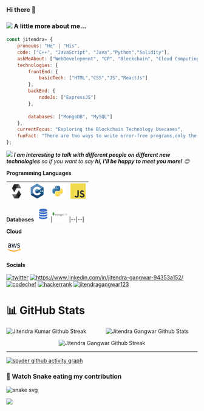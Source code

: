 ### Hi there 👋

### <img src="https://media.giphy.com/media/VgCDAzcKvsR6OM0uWg/giphy.gif" width="50"> A little more about me...  

```javascript
const jitendra= {
    pronouns: "He" | "His",
    code: ["C++", "JavaScript", "Java","Python","Solidity"],
    askMeAbout: ["WebDevelopment", "CP", "Blockchain", "Cloud Computing"],
    technologies: {
        frontEnd: {
            basicTech: ["HTML","CSS","JS","ReactJs"]
        },
        backEnd: {
            nodeJs: ["ExpressJS"]
        },
       
        databases: ["MongoDB", "MySQL"]
    },
    currentFocus: "Exploring the Blockchain Technology Usecases",
    funFact: "There are two ways to write error-free programs,only the third one works"
};
```
<img src="https://media.giphy.com/media/LnQjpWaON8nhr21vNW/giphy.gif" width="60"> <em><b>I am interesting to talk with different people on different new technologies</b> so if you want to say <b>hi, I'll be happy to meet you more!</b> 😊</em>

**Programming Languages**

<img title="solidity" alt="solidity" width="40px" src="https://raw.githubusercontent.com/github/explore/master/topics/solidity/solidity.png">|<img title="C++" alt="C++" width="40px" src="https://raw.githubusercontent.com/github/explore/master/topics/cpp/cpp.png">|<img title="Python" alt="Python" width="40px" src="https://raw.githubusercontent.com/github/explore/master/topics/python/python.png" />|<img alt="JS" title="JavaScript" width="40px" src="https://raw.githubusercontent.com/github/explore/master/topics/javascript/javascript.png">
|--|--|--|--|


**Databases**
<img title="SQL" alt="SQL" width="40px" src="https://raw.githubusercontent.com/github/explore/master/topics/sql/sql.png">|<img title="MongoDB" alt="MongoDB" width="40px" src="https://raw.githubusercontent.com/github/explore/master/topics/mongodb/mongodb.png">
|--|--|

**Cloud**

<img title="AWS" alt="AWS" width="40px" src="https://raw.githubusercontent.com/github/explore/master/topics/aws/aws.png">

**Socials**
<p align="left">
<a href="https://twitter.com/Jitendr25070341" target="blank"><img align="center" src="https://raw.githubusercontent.com/rahuldkjain/github-profile-readme-generator/master/src/images/icons/Social/twitter.svg" alt="twitter" height="30" width="40" /></a>
<a href="https://www.linkedin.com/in/jitendra-gangwar-94353a152/" target="blank"><img align="center" src="https://raw.githubusercontent.com/rahuldkjain/github-profile-readme-generator/master/src/images/icons/Social/linked-in-alt.svg" alt="https://www.linkedin.com/in/jitendra-gangwar-94353a152/" height="30" width="40" /></a>
<a href="https://www.codechef.com/users/jeetu_1234" target="blank"><img align="center" src="https://cdn.jsdelivr.net/npm/simple-icons@3.1.0/icons/codechef.svg" alt="codechef" height="30" width="40" /></a>
<a href="https://www.hackerrank.com/jacob_2498" target="blank"><img align="center" src="https://raw.githubusercontent.com/rahuldkjain/github-profile-readme-generator/master/src/images/icons/Social/hackerrank.svg" alt="hackerrank" height="30" width="40" /></a>
<a href="https://leetcode.com/gangwarjeetu_123/" target="blank"><img align="center" src="https://raw.githubusercontent.com/rahuldkjain/github-profile-readme-generator/master/src/images/icons/Social/leet-code.svg" alt="jitendragangwar123 " height="30" width="40" /></a>
</p>


# 📊 GitHub Stats

<img src="https://github-readme-stats.vercel.app/api/top-langs/?username=jitendragangwar123 &theme=dark&hide_border=false&include_all_commits=true&count_private=true&layout=compact" alt="Jitendra Gangwar Github Stats" width="48%" align="right" >
<img src="https://github-readme-stats.vercel.app/api?username=jitendragangwar123 &theme=dark&hide_border=false&include_all_commits=true&count_private=true" alt="Jitendra Kumar Github Streak" width="48%" >

<p align="center">
<img src="https://github-readme-streak-stats.herokuapp.com/?user=jitendragangwar123&theme=dark&hide_border=false" alt="Jitendra Gangwar Github Streak" >

</p>

---

[![spyder github activity graph](https://activity-graph.herokuapp.com/graph?username=jitendragangwar123&theme=react-dark)](https://github.com/jitendragangwar123)

### 🐍 Watch Snake eating my contribution

![snake svg](https://github.com/jitendragangwar123/jitendragangwar123/blob/output/github-contribution-grid-snake.svg)

<!-- footer image -->
![](https://i.imgur.com/waxVImv.png)



